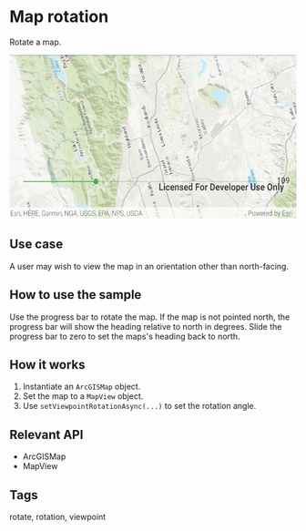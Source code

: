 # Map rotation

Rotate a map.

![Image of map rotation](map-rotation.png)

## Use case

A user may wish to view the map in an orientation other than north-facing.

## How to use the sample

Use the progress bar to rotate the map. If the map is not pointed north, the progress bar will show the heading relative to north in degrees. Slide the progress bar to zero to set the maps's heading back to north.

## How it works

1. Instantiate an `ArcGISMap` object.
2. Set the map to a `MapView` object.
3. Use `setViewpointRotationAsync(...)` to set the rotation angle.

## Relevant API

* ArcGISMap
* MapView

## Tags

rotate, rotation, viewpoint
